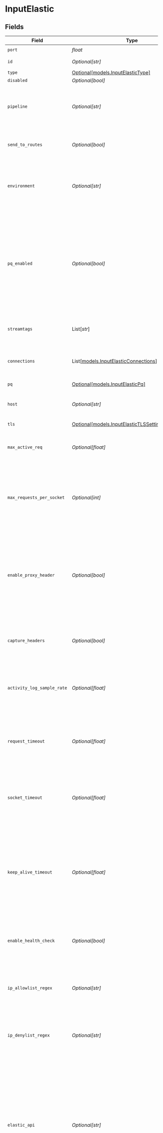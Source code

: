 # InputElastic


## Fields

| Field                                                                                                                                                                                                                                                                            | Type                                                                                                                                                                                                                                                                             | Required                                                                                                                                                                                                                                                                         | Description                                                                                                                                                                                                                                                                      |
| -------------------------------------------------------------------------------------------------------------------------------------------------------------------------------------------------------------------------------------------------------------------------------- | -------------------------------------------------------------------------------------------------------------------------------------------------------------------------------------------------------------------------------------------------------------------------------- | -------------------------------------------------------------------------------------------------------------------------------------------------------------------------------------------------------------------------------------------------------------------------------- | -------------------------------------------------------------------------------------------------------------------------------------------------------------------------------------------------------------------------------------------------------------------------------- |
| `port`                                                                                                                                                                                                                                                                           | *float*                                                                                                                                                                                                                                                                          | :heavy_check_mark:                                                                                                                                                                                                                                                               | Port to listen on                                                                                                                                                                                                                                                                |
| `id`                                                                                                                                                                                                                                                                             | *Optional[str]*                                                                                                                                                                                                                                                                  | :heavy_minus_sign:                                                                                                                                                                                                                                                               | Unique ID for this input                                                                                                                                                                                                                                                         |
| `type`                                                                                                                                                                                                                                                                           | [Optional[models.InputElasticType]](../models/inputelastictype.md)                                                                                                                                                                                                               | :heavy_minus_sign:                                                                                                                                                                                                                                                               | N/A                                                                                                                                                                                                                                                                              |
| `disabled`                                                                                                                                                                                                                                                                       | *Optional[bool]*                                                                                                                                                                                                                                                                 | :heavy_minus_sign:                                                                                                                                                                                                                                                               | N/A                                                                                                                                                                                                                                                                              |
| `pipeline`                                                                                                                                                                                                                                                                       | *Optional[str]*                                                                                                                                                                                                                                                                  | :heavy_minus_sign:                                                                                                                                                                                                                                                               | Pipeline to process data from this Source before sending it through the Routes                                                                                                                                                                                                   |
| `send_to_routes`                                                                                                                                                                                                                                                                 | *Optional[bool]*                                                                                                                                                                                                                                                                 | :heavy_minus_sign:                                                                                                                                                                                                                                                               | Select whether to send data to Routes, or directly to Destinations.                                                                                                                                                                                                              |
| `environment`                                                                                                                                                                                                                                                                    | *Optional[str]*                                                                                                                                                                                                                                                                  | :heavy_minus_sign:                                                                                                                                                                                                                                                               | Optionally, enable this config only on a specified Git branch. If empty, will be enabled everywhere.                                                                                                                                                                             |
| `pq_enabled`                                                                                                                                                                                                                                                                     | *Optional[bool]*                                                                                                                                                                                                                                                                 | :heavy_minus_sign:                                                                                                                                                                                                                                                               | Use a disk queue to minimize data loss when connected services block. See [Cribl Docs](https://docs.cribl.io/stream/persistent-queues) for PQ defaults (Cribl-managed Cloud Workers) and configuration options (on-prem and hybrid Workers).                                     |
| `streamtags`                                                                                                                                                                                                                                                                     | List[*str*]                                                                                                                                                                                                                                                                      | :heavy_minus_sign:                                                                                                                                                                                                                                                               | Tags for filtering and grouping in @{product}                                                                                                                                                                                                                                    |
| `connections`                                                                                                                                                                                                                                                                    | List[[models.InputElasticConnections](../models/inputelasticconnections.md)]                                                                                                                                                                                                     | :heavy_minus_sign:                                                                                                                                                                                                                                                               | Direct connections to Destinations, and optionally via a Pipeline or a Pack                                                                                                                                                                                                      |
| `pq`                                                                                                                                                                                                                                                                             | [Optional[models.InputElasticPq]](../models/inputelasticpq.md)                                                                                                                                                                                                                   | :heavy_minus_sign:                                                                                                                                                                                                                                                               | N/A                                                                                                                                                                                                                                                                              |
| `host`                                                                                                                                                                                                                                                                           | *Optional[str]*                                                                                                                                                                                                                                                                  | :heavy_minus_sign:                                                                                                                                                                                                                                                               | Address to bind on. Defaults to 0.0.0.0 (all addresses).                                                                                                                                                                                                                         |
| `tls`                                                                                                                                                                                                                                                                            | [Optional[models.InputElasticTLSSettingsServerSide]](../models/inputelastictlssettingsserverside.md)                                                                                                                                                                             | :heavy_minus_sign:                                                                                                                                                                                                                                                               | N/A                                                                                                                                                                                                                                                                              |
| `max_active_req`                                                                                                                                                                                                                                                                 | *Optional[float]*                                                                                                                                                                                                                                                                | :heavy_minus_sign:                                                                                                                                                                                                                                                               | Maximum number of active requests per Worker Process. Use 0 for unlimited.                                                                                                                                                                                                       |
| `max_requests_per_socket`                                                                                                                                                                                                                                                        | *Optional[int]*                                                                                                                                                                                                                                                                  | :heavy_minus_sign:                                                                                                                                                                                                                                                               | Maximum number of requests per socket before @{product} instructs the client to close the connection. Default is 0 (unlimited).                                                                                                                                                  |
| `enable_proxy_header`                                                                                                                                                                                                                                                            | *Optional[bool]*                                                                                                                                                                                                                                                                 | :heavy_minus_sign:                                                                                                                                                                                                                                                               | Enable when clients are connecting through a proxy that supports the x-forwarded-for header to keep the client's original IP address on the event instead of the proxy's IP address                                                                                              |
| `capture_headers`                                                                                                                                                                                                                                                                | *Optional[bool]*                                                                                                                                                                                                                                                                 | :heavy_minus_sign:                                                                                                                                                                                                                                                               | Toggle this to Yes to add request headers to events, in the __headers field.                                                                                                                                                                                                     |
| `activity_log_sample_rate`                                                                                                                                                                                                                                                       | *Optional[float]*                                                                                                                                                                                                                                                                | :heavy_minus_sign:                                                                                                                                                                                                                                                               | How often request activity is logged at the `info` level. A value of 1 would log every request, 10 every 10th request, etc.                                                                                                                                                      |
| `request_timeout`                                                                                                                                                                                                                                                                | *Optional[float]*                                                                                                                                                                                                                                                                | :heavy_minus_sign:                                                                                                                                                                                                                                                               | How long to wait for an incoming request to complete before aborting it. Use 0 to disable.                                                                                                                                                                                       |
| `socket_timeout`                                                                                                                                                                                                                                                                 | *Optional[float]*                                                                                                                                                                                                                                                                | :heavy_minus_sign:                                                                                                                                                                                                                                                               | How long @{product} should wait before assuming that an inactive socket has timed out. To wait forever, set to 0.                                                                                                                                                                |
| `keep_alive_timeout`                                                                                                                                                                                                                                                             | *Optional[float]*                                                                                                                                                                                                                                                                | :heavy_minus_sign:                                                                                                                                                                                                                                                               | After the last response is sent, @{product} will wait this long for additional data before closing the socket connection. Minimum 1 sec.; maximum 600 sec. (10 min.).                                                                                                            |
| `enable_health_check`                                                                                                                                                                                                                                                            | *Optional[bool]*                                                                                                                                                                                                                                                                 | :heavy_minus_sign:                                                                                                                                                                                                                                                               | Enable to expose the /cribl_health endpoint, which returns 200 OK when this Source is healthy                                                                                                                                                                                    |
| `ip_allowlist_regex`                                                                                                                                                                                                                                                             | *Optional[str]*                                                                                                                                                                                                                                                                  | :heavy_minus_sign:                                                                                                                                                                                                                                                               | Messages from matched IP addresses will be processed, unless also matched by the denylist.                                                                                                                                                                                       |
| `ip_denylist_regex`                                                                                                                                                                                                                                                              | *Optional[str]*                                                                                                                                                                                                                                                                  | :heavy_minus_sign:                                                                                                                                                                                                                                                               | Messages from matched IP addresses will be ignored. This takes precedence over the allowlist.                                                                                                                                                                                    |
| `elastic_api`                                                                                                                                                                                                                                                                    | *Optional[str]*                                                                                                                                                                                                                                                                  | :heavy_minus_sign:                                                                                                                                                                                                                                                               | Absolute path on which to listen for Elasticsearch API requests. Defaults to /. _bulk will be appended automatically, e.g., /myPath becomes /myPath/_bulk. Requests can then be made to either /myPath/_bulk or /myPath/<myIndexName>/_bulk. Other entries are faked as success. |
| `auth_type`                                                                                                                                                                                                                                                                      | [Optional[models.InputElasticAuthenticationType]](../models/inputelasticauthenticationtype.md)                                                                                                                                                                                   | :heavy_minus_sign:                                                                                                                                                                                                                                                               | Elastic authentication type                                                                                                                                                                                                                                                      |
| `api_version`                                                                                                                                                                                                                                                                    | [Optional[models.APIVersion]](../models/apiversion.md)                                                                                                                                                                                                                           | :heavy_minus_sign:                                                                                                                                                                                                                                                               | The API version to use for communicating with the server.                                                                                                                                                                                                                        |
| `extra_http_headers`                                                                                                                                                                                                                                                             | List[[models.ExtraHTTPHeaders](../models/extrahttpheaders.md)]                                                                                                                                                                                                                   | :heavy_minus_sign:                                                                                                                                                                                                                                                               | Headers to add to all events.                                                                                                                                                                                                                                                    |
| `metadata`                                                                                                                                                                                                                                                                       | List[[models.InputElasticMetadata](../models/inputelasticmetadata.md)]                                                                                                                                                                                                           | :heavy_minus_sign:                                                                                                                                                                                                                                                               | Fields to add to events from this input                                                                                                                                                                                                                                          |
| `ignore_standard_headers`                                                                                                                                                                                                                                                        | *Optional[bool]*                                                                                                                                                                                                                                                                 | :heavy_minus_sign:                                                                                                                                                                                                                                                               | Whether to ignore extra HTTP headers that don't start with X- or x-                                                                                                                                                                                                              |
| `proxy_mode`                                                                                                                                                                                                                                                                     | [Optional[models.ProxyMode]](../models/proxymode.md)                                                                                                                                                                                                                             | :heavy_minus_sign:                                                                                                                                                                                                                                                               | N/A                                                                                                                                                                                                                                                                              |
| `description`                                                                                                                                                                                                                                                                    | *Optional[str]*                                                                                                                                                                                                                                                                  | :heavy_minus_sign:                                                                                                                                                                                                                                                               | N/A                                                                                                                                                                                                                                                                              |
| `username`                                                                                                                                                                                                                                                                       | *Optional[str]*                                                                                                                                                                                                                                                                  | :heavy_minus_sign:                                                                                                                                                                                                                                                               | Username for Basic authentication                                                                                                                                                                                                                                                |
| `password`                                                                                                                                                                                                                                                                       | *Optional[str]*                                                                                                                                                                                                                                                                  | :heavy_minus_sign:                                                                                                                                                                                                                                                               | Password for Basic authentication                                                                                                                                                                                                                                                |
| `credentials_secret`                                                                                                                                                                                                                                                             | *Optional[str]*                                                                                                                                                                                                                                                                  | :heavy_minus_sign:                                                                                                                                                                                                                                                               | Select or create a secret that references your credentials                                                                                                                                                                                                                       |
| `auth_tokens`                                                                                                                                                                                                                                                                    | List[*str*]                                                                                                                                                                                                                                                                      | :heavy_minus_sign:                                                                                                                                                                                                                                                               | Bearer tokens to include in the authorization header                                                                                                                                                                                                                             |
| `custom_api_version`                                                                                                                                                                                                                                                             | *Optional[str]*                                                                                                                                                                                                                                                                  | :heavy_minus_sign:                                                                                                                                                                                                                                                               | Custom version information to respond to requests                                                                                                                                                                                                                                |